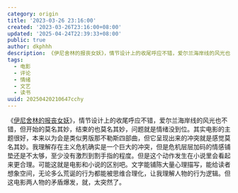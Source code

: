 ```yaml
---
category: origin
title: '2023-03-26 23:16:00'
created: '2023-03-26T23:16:00+08:00'
updated: '2025-04-24T22:39:33+08:00'
public: true
author: dkphhh
description: 《伊尼舍林的报丧女妖》，情节设计上的收尾呼应不错，爱尔兰海岸线的风光也不错，但开始的莫名其妙，结束的也莫名其妙……
tags:
  - 电影
  - 评论
  - 情绪
  - 文艺
  - 读书
uuid: 20250420210647cchy
---
```


《[伊尼舍林的报丧女妖](https://zh.wikipedia.org/zh-hans/%E4%BC%8A%E5%B0%BC%E8%88%8D%E6%9E%97%E7%9A%84%E5%A5%B3%E5%A6%96)》，情节设计上的收尾呼应不错，爱尔兰海岸线的风光也不错，但开始的莫名其妙，结束的也莫名其妙，问题就是情绪没到位。其实电影的主题很好，本来以为会是类似男版那不勒斯四部曲，但它呈现出来的冲突就是感觉莫名其妙。我理解存在主义危机确实是一个巨大的冲突，但是危机层层加码的情感铺垫还是不太够，至少没有激烈到割手指的程度。但是这个动作发生在小说里会看起来更合理。可能这就是电影和小说的区别吧。文字能铺陈大量心理描写，能给读者想象空间，无论多么荒诞的行为都能被思维合理化，让我理解人物的行为逻辑。但这电影两人物的矛盾爆发，就，太突然了。
